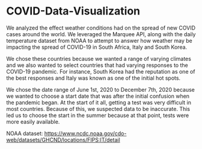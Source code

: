 # COVID-Data-Visualization
We analyzed the effect weather conditions had on the spread of new COVID cases around the world. We leveraged the Marquee API, along with the daily temperature dataset from NOAA to attempt to answer how weather may be impacting the spread of COVID-19 in South Africa, Italy and South Korea. 

We chose these countries because we wanted a range of varying climates and we also wanted to select countries that had varying responses to the COVID-19 pandemic. For instance, South Korea had the reputation as one of the best responses and Italy was known as one of the initial hot spots. 

We chose the date range of June 1st, 2020 to December 7th, 2020 because we wanted to choose a start date that was after the initial confusion when the pandemic began. At the start of it all, getting a test was very difficult in most countries. Because of this, we suspected data to be inaccurate. This led us to choose the start in the summer because at that point, tests were more easily available.

NOAA dataset: https://www.ncdc.noaa.gov/cdo-web/datasets/GHCND/locations/FIPS:IT/detail
